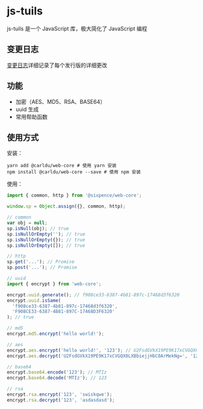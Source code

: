 # js-tuils

js-tuils 是一个 JavaScript 库，极大简化了 JavaScript 编程

## 变更日志

[变更日志](./CHANGELOG.md)详细记录了每个发行版的详细更改

## 功能

- 加密（AES、MD5、RSA、BASE64）
- uuid 生成
- 常用帮助函数

## 使用方式

安装：

```shell
yarn add @carldu/web-core # 使用 yarn 安装
npm install @carldu/web-core --save # 使用 npm 安装
```

使用：

```javascript
import { common, http } from '@sixpence/web-core';

window.sp = Object.assign({}, common, http);

// common
var obj = null;
sp.isNull(obj); // true
sp.isNullOrEmpty(''); // true
sp.isNullOrEmpty({}); // true
sp.isNullOrEmpty([]); // true

// http
sp.get('...'); // Promise
sp.post('...'); // Promise

// uuid
import { encrypt } from 'web-core';

encrypt.uuid.generate(); // f908ce33-6387-4b81-897c-17468d3f6320
encrypt.uuid.isSame(
  'f908ce33-6387-4b81-897c-17468d3f6320',
  'F908CE33-6387-4B81-897C-17468D3F6320'
); // true

// md5
encrypt.md5.encrypt('hello world!');

// aes
encrypt.aes.encrypt('hello world!', '123'); // U2FsdGVkX19PE9K17xCVGQX0LXBbiejjHbC0ArMekNg=
encrypt.aes.decrypt('U2FsdGVkX19PE9K17xCVGQX0LXBbiejjHbC0ArMekNg=', '123'); // hello world!

// base64
encrypt.base64.encode('123'); // MTIz
encrypt.base64.decode('MTIz'); // 123

// rsa
encrypt.rsa.encrypt('123', 'swiskqwe');
encrypt.rsa.decrypt('123', 'asdasdasd');
```
